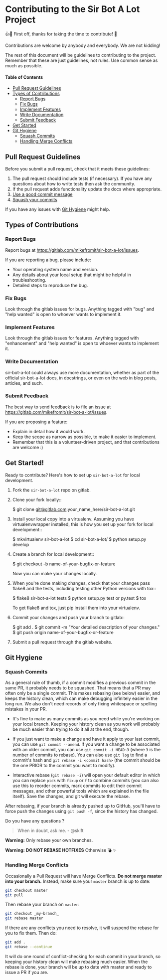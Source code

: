 # Contributing to the Sir Bot A Lot Project

:+1::tada: First off, thanks for taking the time to contribute! :tada:

Contributions are welcome by anybody and everybody. We are not kidding! 

The rest of this document will be guidelines to contributing to the project. Remember that these are just guidelines, not rules. Use common sense as much as possible.


#### Table of Contents

- [Pull Request Guidelines](#pull-request-guidelines)
- [Types of Contributions](#types-of-contributions)
  - [Report Bugs](#report-bugs)
  - [Fix Bugs](#fix-bugs)
  - [Implement Features](#implement-features)
  - [Write Documentation](#write-documentation)
  - [Submit Feedback](#submit-feedback)
- [Get Started](#get-started)
- [Git Hygiene](#git-hygiene)
  - [Squash Commits](#squash-commits)
  - [Handling Merge Conflicts](#handling-merge-conflicts)    


## Pull Request Guidelines

Before you submit a pull request, check that it meets these guidelines:

1. The pull request should include tests (if necessary). If you have any questions about how to write tests then ask the community.
2. If the pull request adds functionality update the docs where appropriate.
3. [Use a good commit message](https://github.com/spring-projects/spring-framework/blob/30bce7/CONTRIBUTING.md#format-commit-messages)
4. [Squash your commits](#squash-commits)

If you have any issues with [Git Hygiene](#git-hygiene) might help.

## Types of Contributions

### Report Bugs

Report bugs at https://gitlab.com/mikefromit/sir-bot-a-lot/issues.

If you are reporting a bug, please include:

* Your operating system name and version.
* Any details about your local setup that might be helpful in troubleshooting.
* Detailed steps to reproduce the bug.

### Fix Bugs

Look through the gitlab issues for bugs. Anything tagged with "bug"
and "help wanted" is open to whoever wants to implement it.

### Implement Features

Look through the gitlab issues for features. Anything tagged with "enhancement"
and "help wanted" is open to whoever wants to implement it.

### Write Documentation

sir-bot-a-lot could always use more documentation, whether as part of the
official sir-bot-a-lot docs, in docstrings, or even on the web in blog posts,
articles, and such.

### Submit Feedback

The best way to send feedback is to file an issue at https://gitlab.com/mikefromit/sir-bot-a-lot/issues.

If you are proposing a feature:

* Explain in detail how it would work.
* Keep the scope as narrow as possible, to make it easier to implement.
* Remember that this is a volunteer-driven project, and that contributions
  are welcome :)

## Get Started!

Ready to contribute? Here's how to set up `sir-bot-a-lot` for local development.

1. Fork the `sir-bot-a-lot` repo on gitlab.
2. Clone your fork locally::

    $ git clone git@gitlab.com:your_name_here/sir-bot-a-lot.git

3. Install your local copy into a virtualenv. Assuming you have virtualenvwrapper installed, this is how you set up your fork for local development::

    $ mkvirtualenv sir-bot-a-lot
    $ cd sir-bot-a-lot/
    $ python setup.py develop

4. Create a branch for local development::

    $ git checkout -b name-of-your-bugfix-or-feature

   Now you can make your changes locally.

5. When you're done making changes, check that your changes pass flake8 and the tests, including testing other Python versions with tox::

    $ flake8 sir-bot-a-lot tests
    $ python setup.py test or py.test
    $ tox

   To get flake8 and tox, just pip install them into your virtualenv.

6. Commit your changes and push your branch to gitlab::

    $ git add .
    $ git commit -m "Your detailed description of your changes."
    $ git push origin name-of-your-bugfix-or-feature

7. Submit a pull request through the gitlab website.

## Git Hygiene

### Squash Commits

 As a general rule of thumb, if a commit modifies a previous commit in the same PR, it probably needs to be squashed. That means that a PR may often only be a single commit. This makes rebasing (see below) easier, and keeps the history clean, which can make debugging infinitely easier in the long run. We also don't need records of only fixing whitespace or spelling mistakes in your PR.

- It's fine to make as many commits as you need while you're working on your local branch. Keeping your history clean as you work will probably be much easier than trying to do it all at the end, though.

- If you just want to make a change and have it apply to your last commit, you can use `git commit --amend`. If you want a change to be associated with an older commit, you can use `git commit -i HEAD~3` (where `3` is the number of commits to rebase). You can also use `git log` to find a commit's hash and `git rebase -i <commit hash>` (the commit should be the one PRIOR to the commit you want to modify).

- Interactive rebase (`git rebase -i`) will open your default editor in which you can replace `pick` with `fixup` or `f` to combine commits (you can also use this to reorder commits, mark commits to edit their commit messages, and other powerful tools which are explained in the file itself). Save the changes, and git will execute the rebase.

After rebasing, if your branch is already pushed up to GitHub, you'll have to force push the changes using `git push -f`, since the history has changed.

Do you have any questions ?

> When in doubt, ask me. - @skift

**Warning:** Only rebase your own branches.

**Warning:** **DO NOT REBASE HOTFIXES** Otherwise :bomb: :sparkles:

### Handling Merge Conflicts

Occasionally a Pull Request will have Merge Conflicts. **Do not merge master into your branch.** Instead, make sure your `master` branch is up to date:

```sh
git checkout master
git pull
```

Then rebase your branch on `master`:

```sh
git checkout _my-branch_
git rebase master
```

If there are any conflicts you need to resolve, it will suspend the rebase for you to fix them. Then do:

```sh
git add .
git rebase --continue
```

It will do one round of conflict-checking for each commit in your branch, so keeping your history clean will make rebasing much easier. When the rebase is done, your branch will be up to date with master and ready to issue a PR if you are.
